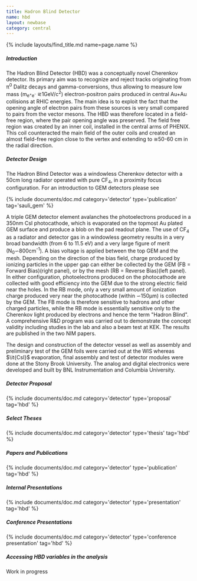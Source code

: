 ```yaml
---
title: Hadron Blind Detector
name: hbd
layout: newbase
category: central
---
```

{% include layouts/find_title.md name=page.name %}

##### Introduction
The Hadron Blind Detector (HBD) was a conceptually novel Cherenkov
detector. Its primary aim was to recognize and reject tracks
originating from &pi;<sup>0</sup> Dalitz decays and gamma-conversions, thus
allowing to measure low mass
(m<sub>e<sup>+</sup>e<sup>-</sup></sub> &#8924;1GeV/c<sup>2</sup>)
electron-positron pairs produced in central Au+Au collisions at RHIC
energies. The main idea is to exploit the fact that the opening angle
of electron pairs from these sources is very small compared to pairs
from the vector mesons. The HBD was therefore located in a field-free
region, where the pair opening angle was preserved. The field free
region was created by an inner coil, installed in the central arms of
PHENIX. This coil counteracted the main field of the outer coils and
created an almost field-free region close to the vertex and extending
to &#8773;50-60 cm in the radial direction.

##### Detector Design
The Hadron Blind Detector was a windowless Cherenkov detector with a 50cm
long radiator operated with pure CF<sub>4</sub>, in a proximity focus
configuration. For an introduction to GEM detectors please see

{% include documents/doc.md category='detector' type='publication' tag='sauli_gem' %}

A triple GEM detector element avalanches
the photoelectrons produced in a 350nm CsI photocathode,
which is evaporated on the topmost Au plated GEM surface and
produce a blob on the pad readout plane. The use of CF<sub>4</sub> as a
radiator and detector gas in a windowless geometry results in a very
broad bandwidth (from 6 to 11.5 eV) and a very large figure of merit
(N<sub>0</sub>&#8765;800cm<sup>-1</sup>). A bias voltage is applied between the top
GEM and the mesh. Depending on the direction of the bias field, charge
produced by ionizing particles in the upper gap can either be
collected by the GEM (FB = Forward Bias)(right panel), or by the mesh
(RB = Reverse Bias)(left panel). In either configuration,
photoelectrons produced on the photocathode are collected with good 
efficiency into the GEM due to the strong electric field near the
holes. In the RB mode, only a very small amount of 
ionization charge produced very near the photocathode (within &#8765;150&mu;m)
is collected by the GEM. The FB mode is therefore sensitive
to hadrons and other charged particles, while the RB mode is
essentially sensitive only to the Cherenkov light produced by
electrons and hence the term "Hadron Blind". A comprehensive R&D
program was carried out to demonstrate the concept validity including
studies in the lab and also a beam test at KEK. The results are
published in the two NIM papers.
<!-- \cite{Nim1, Nim2}. -->

The design and construction of the detector vessel as well as assembly
and preliminary test of the GEM foils were carried out at the WIS whereas
$\it{CsI}$ evaporation, final assembly and test of detector modules were
done at the Stony Brook University. The analog and digital electronics
were developed and built by BNL Instrumentation and Columbia University.

##### Detector Proposal
{% include documents/doc.md category='detector' type='proposal' tag='hbd' %}

##### Select Theses
{% include documents/doc.md category='detector' type='thesis' tag='hbd' %}

##### Papers and Publications
{% include documents/doc.md category='detector' type='publication' tag='hbd' %}

##### Internal Presentations
{% include documents/doc.md category='detector' type='presentation' tag='hbd' %}

##### Conference Presentations
{% include documents/doc.md category='detector' type='conference presentation' tag='hbd' %}

##### Accessing HBD variables in the analysis
Work in progress
